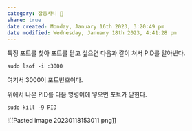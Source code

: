 ```yaml
---  
category: 잡동사니 🧸  
share: true  
date created: Monday, January 16th 2023, 3:20:49 pm  
date modified: Wednesday, January 18th 2023, 4:41:28 pm  
---  
```

특정 포트를 찾아 포트를 닫고 싶으면 다음과 같이 쳐서 PID를 알아낸다.  
  
```shell  
sudo lsof -i :3000  
```  
  
여기서 3000이 포트번호이다.  
  
위에서 나온 PID를 다음 명령어에 넣으면 포트가 닫힌다.  
  
```shell  
sudo kill -9 PID  
```  
![[Pasted image 20230118153011.png]]